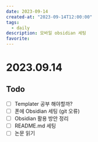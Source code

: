 ```yaml
---
date: 2023-09-14
created-at: "2023-09-14T12:00:00"
tags:
  - daily
description: 모바일 obsidian 세팅
favorite:
---
```

# 2023.09.14
## Todo
- [ ] Templater 공부 해야할까?
- [ ] 폰에 Obsidian 세팅 (git 오류)
- [ ] Obsidian 활용 방안 정리
- [ ] README.md 세팅
- [ ] 논문 읽기